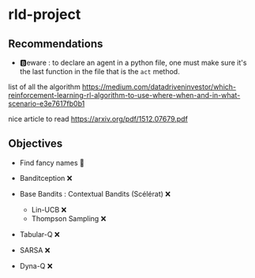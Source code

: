 # rld-project

## Recommendations

- :b:eware : to declare an agent in a python file, one must make sure it's the last function in the file that is the `act` method.

list of all the algorithm https://medium.com/datadriveninvestor/which-reinforcement-learning-rl-algorithm-to-use-where-when-and-in-what-scenario-e3e7617fb0b1

nice article to read https://arxiv.org/pdf/1512.07679.pdf

## Objectives

- Find fancy names :dancer:

- Banditception​ :x:

- Base Bandits : Contextual Bandits (Scélérat) :x:

  - Lin-UCB :x:
  - Thompson Sampling :x:

- Tabular-Q :x:

- SARSA :x:

- Dyna-Q :x:

  

